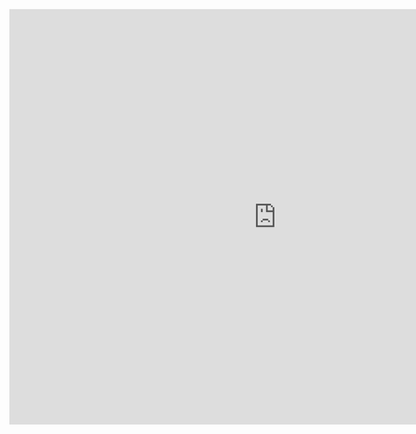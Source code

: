 <iframe src="https://docs.google.com/presentation/d/1MmSuwr6RtXa7QIX6Xzlz_jbinMfoMc8G3qIFSKRQhRE/embed?start=false&loop=false&delayms=5000" frameborder="0" width="960" height="749" allowfullscreen="true" mozallowfullscreen="true" webkitallowfullscreen="true"></iframe>
